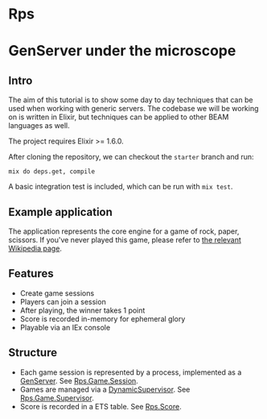 # Rps

# GenServer under the microscope

## Intro

The aim of this tutorial is to show some day to day techniques that can be used when working with generic servers.
The codebase we will be working on is written in Elixir, but techniques can be applied to other BEAM languages as well.

The project requires Elixir >= 1.6.0.

After cloning the repository, we can checkout the `starter` branch and run:

`mix do deps.get, compile`

A basic integration test is included, which can be run with `mix test`.

## Example application

The application represents the core engine for a game of rock, paper, scissors. If you've never played this game, please refer to [the relevant Wikipedia page](https://en.wikipedia.org/wiki/Rock%E2%80%93paper%E2%80%93scissors).

## Features

- Create game sessions
- Players can join a session
- After playing, the winner takes 1 point
- Score is recorded in-memory for ephemeral glory
- Playable via an IEx console

## Structure

- Each game session is represented by a process, implemented as a [GenServer](https://hexdocs.pm/elixir/GenServer.html). See [Rps.Game.Session](https://github.com/cloud8421/rps/blob/starter/lib/rps/game/session.ex).
- Games are managed via a [DynamicSupervisor](https://hexdocs.pm/elixir/DynamicSupervisor.html). See [Rps.Game.Supervisor](https://github.com/cloud8421/rps/blob/starter/lib/rps/game/supervisor.ex).
- Score is recorded in a ETS table. See [Rps.Score](https://github.com/cloud8421/rps/blob/starter/lib/rps/score.ex).
